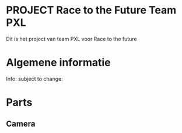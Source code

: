 # PROJECT Race to the Future Team PXL

Dit is het project van team PXL voor Race to the future

# Algemene informatie
Info: subject to change:


# Parts

## Camera
